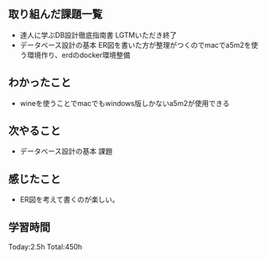 ## 取り組んだ課題一覧
- 達人に学ぶDB設計徹底指南書 LGTMいただき終了
- データベース設計の基本 ER図を書いた方が整理がつくのでmacでa5m2を使う環境作り、erdのdocker環境整備

## わかったこと
- wineを使うことでmacでもwindows版しかないa5m2が使用できる
  
## 次やること
- データベース設計の基本 課題

## 感じたこと
- ER図を考えて書くのが楽しい。

## 学習時間
Today:2.5h
Total:450h
